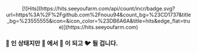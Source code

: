 <div align=center> 
[![Hits](https://hits.seeyoufarm.com/api/count/incr/badge.svg?url=https%3A%2F%2Fgithub.com%2Fnouu94&count_bg=%23CD1737&title_bg=%23555555&icon=&icon_color=%23DB6A6A&title=hits&edge_flat=true)](https://hits.seeyoufarm.com)
  
</div>

### :hatching_chick: 인 상태지만 :baby_chick: 에서 :chicken: 이 되고 :bird: 될 겁니다.



